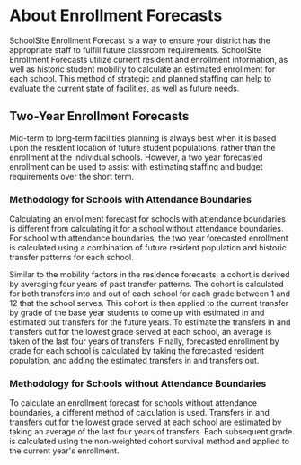 # About Enrollment Forecasts

SchoolSite Enrollment Forecast is a way to ensure your district has the appropriate staff to fulfill future classroom requirements. SchoolSite Enrollment Forecasts utilize current resident and enrollment information, as well as historic student mobility to calculate an estimated enrollment for each school. This method of strategic and planned staffing can help to evaluate the current state of facilities, as well as future needs.

## Two-Year Enrollment Forecasts
Mid-term to long-term facilities planning is always best when it is based upon the resident location of future student populations, rather than the enrollment at the individual schools. However, a two year forecasted enrollment can be used to assist with estimating staffing and budget requirements over the short term.

### Methodology for Schools with Attendance Boundaries
Calculating an enrollment forecast for schools with attendance boundaries is different from calculating it for a school without attendance boundaries. For school with attendance boundaries, the two year forecasted enrollment is calculated using a combination of future resident population and historic transfer patterns for each school.

Similar to the mobility factors in the residence forecasts, a cohort is derived by averaging four years of past transfer patterns. The cohort is calculated for both transfers into and out of each school for each grade between 1 and 12 that the school serves. This cohort is then applied to the current transfer by grade of the base year students to come up with estimated in and estimated out transfers for the future years. To estimate the transfers in and transfers out for the lowest grade served at each school, an average is taken of the last four years of transfers. Finally, forecasted enrollment by grade for each school is calculated by taking the forecasted resident population, and adding the estimated transfers in and transfers out.

### Methodology for Schools without Attendance Boundaries
To calculate an enrollment forecast for schools without attendance boundaries, a different method of calculation is used. Transfers in and transfers out for the lowest grade served at each school are estimated by taking an average of the last four years of transfers. Each subsequent grade is calculated using the non-weighted cohort survival method and applied to the current year's enrollment. 
